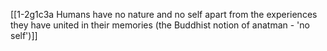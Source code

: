 [[1-2g1c3a Humans have no nature and no self apart from the experiences they have united in their memories (the Buddhist notion of anatman - 'no self')]]